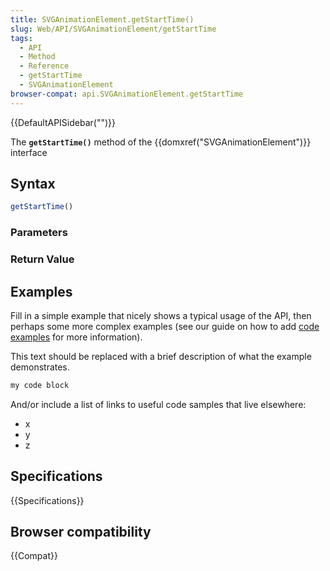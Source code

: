 ```yaml
---
title: SVGAnimationElement.getStartTime()
slug: Web/API/SVGAnimationElement/getStartTime
tags:
  - API
  - Method
  - Reference
  - getStartTime
  - SVGAnimationElement
browser-compat: api.SVGAnimationElement.getStartTime
---
```

{{DefaultAPISidebar("")}}

The **`getStartTime()`** method of the {{domxref("SVGAnimationElement")}} interface 

## Syntax

```js
getStartTime()
```

### Parameters



### Return Value



## Examples

Fill in a simple example that nicely shows a typical usage of the API, then perhaps some more complex examples (see our guide on how to add [code examples](/en-US/docs/MDN/Contribute/Structures/Code_examples) for more information).

This text should be replaced with a brief description of what the example demonstrates.

```js
my code block
```

And/or include a list of links to useful code samples that live elsewhere:

*   x
*   y
*   z

## Specifications

{{Specifications}}

## Browser compatibility

{{Compat}}

